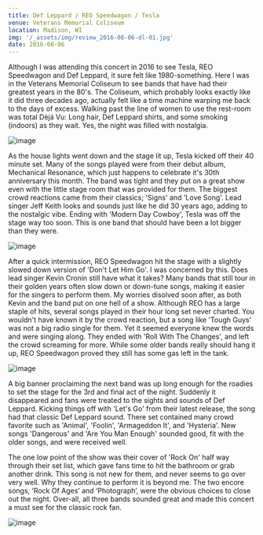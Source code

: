 ```yaml
---
title: Def Leppard / REO Speedwagon / Tesla
venue: Veterans Memorial Coliseum
location: Madison, WI
img: '/_assets/img/review_2016-08-06-dl-01.jpg'
date: 2016-08-06
---
```


Although I was attending this concert in 2016 to see Tesla, REO Speedwagon and Def Leppard, it sure felt like 1980-something. Here I was in the Veterans Memorial Coliseum to see bands that have had their greatest years in the 80's. The Coliseum, which probably looks exactly like it did three decades ago, actually felt like a time machine warping me back to the days of excess. Walking past the line of women to use the rest-room was total Dèjá Vu: Long hair, Def Leppard shirts, and some smoking (indoors) as they wait. Yes, the night was filled with nostalgia.

![image](/_assets/img/review_2016-08-06-dl-01.jpg)

As the house lights went down and the stage lit up, Tesla kicked off their 40 minute set. Many of the songs played were from their debut album, Mechanical Resonance, which just happens to celebrate it's 30th anniversary this month. The band was tight and they put on a great show even with the little stage room that was provided for them. The biggest crowd reactions came from their classics; 'Signs' and 'Love Song'. Lead singer Jeff Keith looks and sounds just like he did 30 years ago, adding to the nostalgic vibe. Ending with 'Modern Day Cowboy', Tesla was off the stage way too soon. This is one band that should have been a lot bigger than they were. 

![image](/_assets/img/review_2016-08-06-dl-02.jpg)

After a quick intermission, REO Speedwagon hit the stage with a slightly slowed down version of 'Don't Let Him Go'. I was concerned by this. Does lead singer Kevin Cronin still have what it takes? Many bands that still tour in their golden years often slow down or down-tune songs, making it easier for the singers to perform them. My worries disolved soon after, as both Kevin and the band put on one hell of a show. Although REO has a large staple of hits, several songs played in their hour long set never charted. You wouldn't have known it by the crowd reaction, but a song like 'Tough Guys' was not a big radio single for them. Yet it seemed everyone knew the words and were singing along. They ended with 'Roll With The Changes', and left the crowd screaming for more. While some older bands really should hang it up, REO Speedwagon proved they still has some gas left in the tank.

![image](/_assets/img/review_2016-08-06-dl-03.jpg)

A big banner proclaiming the next band was up long enough for the roadies to set the stage for the 3rd and final act of the night. Suddenly it disappeared and fans were treated to the sights and sounds of Def Leppard. Kicking things off with 'Let's Go' from their latest release, the song had that classic Def Leppard sound. There set contained many crowd favorite such as 'Animal', 'Foolin', 'Armageddon It', and 'Hysteria'. New songs 'Dangerous' and 'Are You Man Enough' sounded good, fit with the older songs, and were received well.

The one low point of the show was their cover of 'Rock On' half way through their set list, which gave fans time to hit the bathroom or grab another drink. This song is not new for them, and never seems to go over very well. Why they continue to perform it is beyond me. The two encore songs, ‘Rock Of Ages’ and ‘Photograph’, were the obvious choices to close out the night. Over-all, all three bands sounded great and made this concert a must see for the classic rock fan.

![image](/_assets/img/review_2016-08-06-dl-04.jpg)